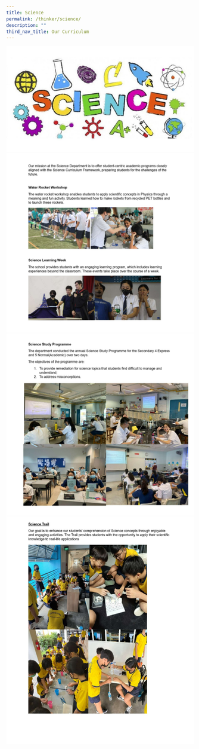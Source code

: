 ```yaml
---
title: Science
permalink: /thinker/science/
description: ""
third_nav_title: Our Curriculum
---
```

![](/images/Student%20Thinker/Sci%20(1).jpg)
![](/images/CCA/science%20lab_page-00001.jpg)
![](/images/CCA/science%20lab_page-0002.jpg)
![](/images/CCA/science%20lab_page-0003.jpg)